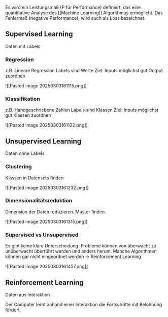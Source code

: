 Es wird ein Leistungsmaß (P für Performance) definiert, das eine quantitative Analyse des [[Machine Learning]] Algorithmus ermöglicht. Das Fehlermaß (negative Performance), wird auch als Loss bezeichnet.

## Supervised Learning

Daten mit Labels

### Regression

z.B. Lineare Regression
Labels sind Werte
Ziel: Inputs möglichst gut Output zuordnen

![[Pasted image 20250303161115.png]]

### Klassifikation

z.B. Handgeschriebene Zahlen
Labels sind Klassen
Ziel: Inputs möglichst gut Klassen zuordnen

![[Pasted image 20250303161122.png]]

## Unsupervised Learning

Daten ohne Labels

### Clustering

Klassen in Datensets finden

![[Pasted image 20250303161232.png]]

### Dimensionalitätsreduktion

Dimension der Daten reduzieren. Muster finden.

![[Pasted image 20250303161315.png]]

### Supervised vs Unsupervised

Es gibt keine klare Unterscheidung. Probleme können von überwacht zu unüberwacht überführt werden und anders herum. Manche Algorithmen können gar nicht eingeordnet werden -> Reinforcement Learning

![[Pasted image 20250303161457.png]]

## Reinforcement Learning

Daten aus Interaktion

Der Computer lernt anhand einer Interaktion die Fortschritte mit Belohnung fördert.
